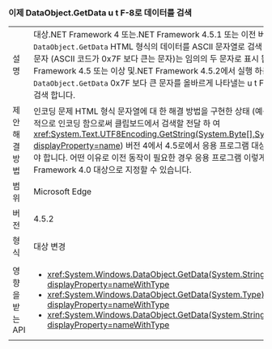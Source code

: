 ### <a name="dataobjectgetdata-now-retrieves-data-as-utf-8"></a>이제 DataObject.GetData u t F-8로 데이터를 검색

|   |   |
|---|---|
|설명|대상.NET Framework 4 또는.NET Framework 4.5.1 또는 이전 버전에서 실행 되는 앱에 대 한 <code>DataObject.GetData</code> HTML 형식의 데이터를 ASCII 문자열로 검색 합니다. 결과적으로 비-ASCII 문자 (ASCII 코드가 0x7F 보다 큰는 문자)는 임의의 두 문자로 표시 됩니다. 대상.NET Framework 4.5 또는 이상 및.NET Framework 4.5.2에서 실행 하는 앱에 대 한 <code>DataObject.GetData</code> 0x7F 보다 큰 문자를 올바르게 나타낼는 u t F-8로 HTML 형식의 데이터를 검색 합니다.|
|제안 해결 방법|인코딩 문제 HTML 형식 문자열에 대 한 해결 방법을 구현한 상태 (예를 들어 HTML 문자열을 명시적으로 인코딩 함으로써 클립보드에서 검색할 전달 하 여 <xref:System.Text.UTF8Encoding.GetString(System.Byte[],System.Int32,System.Int32)?displayProperty=name>) 버전 4에서 4.5로에서 응용 프로그램 대상을입니다 해결 방법을 제거 해야 합니다. 어떤 이유로 이전 동작이 필요한 경우 응용 프로그램 이렇게 되도록 하려면.NET Framework 4.0 대상으로 지정할 수 있습니다.|
|범위|Microsoft Edge|
|버전|4.5.2|
|형식|대상 변경|
|영향을 받는 API|<ul><li><xref:System.Windows.DataObject.GetData(System.String)?displayProperty=nameWithType></li><li><xref:System.Windows.DataObject.GetData(System.Type)?displayProperty=nameWithType></li><li><xref:System.Windows.DataObject.GetData(System.String,System.Boolean)?displayProperty=nameWithType></li></ul>|

